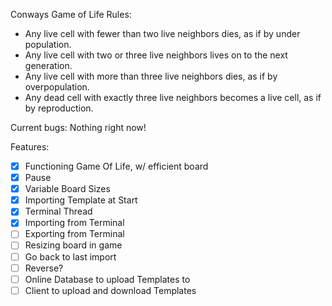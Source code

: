 Conways Game of Life Rules:
- Any live cell with fewer than two live neighbors dies, as if by under population.
- Any live cell with two or three live neighbors lives on to the next generation.
- Any live cell with more than three live neighbors dies, as if by overpopulation.
- Any dead cell with exactly three live neighbors becomes a live cell, as if by reproduction.

Current bugs:
Nothing right now!

Features:
- [x] Functioning Game Of Life, w/ efficient board
- [x] Pause
- [x] Variable Board Sizes
- [x] Importing Template at Start
- [x] Terminal Thread
- [x] Importing from Terminal
- [ ] Exporting from Terminal
- [ ] Resizing board in game
- [ ] Go back to last import
- [ ] Reverse?
- [ ] Online Database to upload Templates to
- [ ] Client to upload and download Templates
